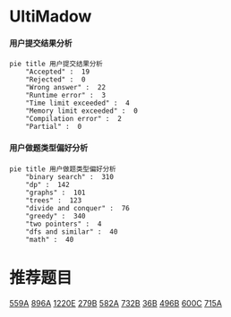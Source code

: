 # UltiMadow

<!-- tabs:start -->



#### **用户提交结果分析**

```mermaid
pie title 用户提交结果分析
    "Accepted" :  19
    "Rejected" :  0
    "Wrong answer" :  22
    "Runtime error" :  3
    "Time limit exceeded" :  4
    "Memory limit exceeded" :  0
    "Compilation error" :  2
    "Partial" :  0
```

#### **用户做题类型偏好分析**

```mermaid
pie title 用户做题类型偏好分析
    "binary search" :  310
    "dp" :  142
    "graphs" :  101
    "trees" :  123
    "divide and conquer" :  76
    "greedy" :  340
    "two pointers" :  4
    "dfs and similar" :  40
    "math" :  40
```



<!-- tabs:end -->
# 推荐题目
[559A](https://codeforces.com/contest/559/problem/A)
[896A](https://codeforces.com/contest/896/problem/A)
[1220E](https://codeforces.com/contest/1220/problem/E)
[279B](https://codeforces.com/contest/279/problem/B)
[582A](https://codeforces.com/contest/582/problem/A)
[732B](https://codeforces.com/contest/732/problem/B)
[36B](https://codeforces.com/contest/36/problem/B)
[496B](https://codeforces.com/contest/496/problem/B)
[600C](https://codeforces.com/contest/600/problem/C)
[715A](https://codeforces.com/contest/715/problem/A)
